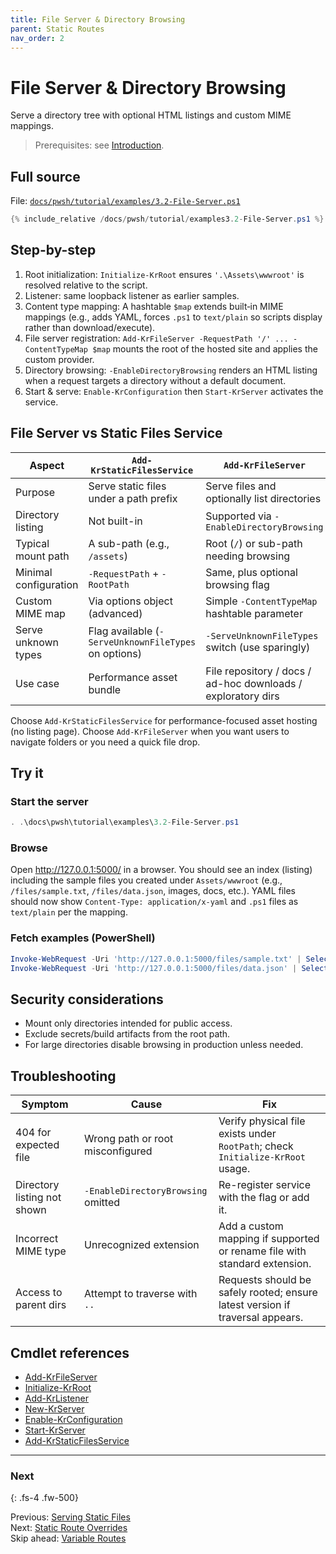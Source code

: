 ```yaml
---
title: File Server & Directory Browsing
parent: Static Routes
nav_order: 2
---
```


# File Server & Directory Browsing

Serve a directory tree with optional HTML listings and custom MIME mappings.

> Prerequisites: see [Introduction][Introduction].

## Full source

File: [`docs/pwsh/tutorial/examples/3.2-File-Server.ps1`][3.2-File-Server.ps1]

```powershell
{% include_relative /docs/pwsh/tutorial/examples3.2-File-Server.ps1 %}
```

## Step-by-step

1. Root initialization: `Initialize-KrRoot` ensures `'.\Assets\wwwroot'` is resolved relative to the script.
2. Listener: same loopback listener as earlier samples.
3. Content type mapping: A hashtable `$map` extends built‑in MIME mappings (e.g., adds YAML, forces `.ps1` to
   `text/plain` so scripts display rather than download/execute).
4. File server registration: `Add-KrFileServer -RequestPath '/' ... -ContentTypeMap $map` mounts the root of
   the hosted site and applies the custom provider.
5. Directory browsing: `-EnableDirectoryBrowsing` renders an HTML listing when a request targets a directory
   without a default document.
6. Start & serve: `Enable-KrConfiguration` then `Start-KrServer` activates the service.

## File Server vs Static Files Service

| Aspect                | `Add-KrStaticFilesService`                           | `Add-KrFileServer`                                           |
|-----------------------|------------------------------------------------------|--------------------------------------------------------------|
| Purpose               | Serve static files under a path prefix               | Serve files and optionally list directories                  |
| Directory listing     | Not built-in                                         | Supported via `-EnableDirectoryBrowsing`                     |
| Typical mount path    | A sub-path (e.g., `/assets`)                         | Root (`/`) or sub-path needing browsing                      |
| Minimal configuration | `-RequestPath` + `-RootPath`                         | Same, plus optional browsing flag                            |
| Custom MIME map       | Via options object (advanced)                        | Simple `-ContentTypeMap` hashtable parameter                 |
| Serve unknown types   | Flag available (`-ServeUnknownFileTypes` on options) | `-ServeUnknownFileTypes` switch (use sparingly)              |
| Use case              | Performance asset bundle                             | File repository / docs / ad-hoc downloads / exploratory dirs |

Choose `Add-KrStaticFilesService` for performance-focused asset hosting (no listing page). Choose
`Add-KrFileServer` when you want users to navigate folders or you need a quick file drop.

## Try it

### Start the server

```powershell
. .\docs\pwsh\tutorial\examples\3.2-File-Server.ps1
```

### Browse

Open <http://127.0.0.1:5000/> in a browser. You should see an index (listing) including the sample files you created
under `Assets/wwwroot` (e.g., `/files/sample.txt`, `/files/data.json`, images, docs, etc.). YAML files should now show
`Content-Type: application/x-yaml` and `.ps1` files as `text/plain` per the mapping.

### Fetch examples (PowerShell)

```powershell
Invoke-WebRequest -Uri 'http://127.0.0.1:5000/files/sample.txt' | Select-Object -ExpandProperty Content
Invoke-WebRequest -Uri 'http://127.0.0.1:5000/files/data.json' | Select-Object -ExpandProperty Content
```

## Security considerations

- Mount only directories intended for public access.
- Exclude secrets/build artifacts from the root path.
- For large directories disable browsing in production unless needed.

## Troubleshooting

| Symptom                     | Cause                              | Fix                                                                            |
|-----------------------------|------------------------------------|--------------------------------------------------------------------------------|
| 404 for expected file       | Wrong path or root misconfigured   | Verify physical file exists under `RootPath`; check `Initialize-KrRoot` usage. |
| Directory listing not shown | `-EnableDirectoryBrowsing` omitted | Re-register service with the flag or add it.                                   |
| Incorrect MIME type         | Unrecognized extension             | Add a custom mapping if supported or rename file with standard extension.      |
| Access to parent dirs       | Attempt to traverse with `..`      | Requests should be safely rooted; ensure latest version if traversal appears.  |

## Cmdlet references

- [Add-KrFileServer][Add-KrFileServer]
- [Initialize-KrRoot][Initialize-KrRoot]
- [Add-KrListener][Add-KrListener]
- [New-KrServer][New-KrServer]
- [Enable-KrConfiguration][Enable-KrConfiguration]
- [Start-KrServer][Start-KrServer]
- [Add-KrStaticFilesService][Add-KrStaticFilesService]

---

### Next

{: .fs-4 .fw-500}

Previous: [Serving Static Files](./1.Static-Routes)  
Next: [Static Route Overrides](./3.Static-Override-Routes)  
Skip ahead: [Variable Routes](../4.variable/index)

[Add-KrFileServer]: /docs/pwsh/cmdlets/Add-KrFileServer
[Initialize-KrRoot]: /docs/pwsh/cmdlets/Initialize-KrRoot
[Add-KrListener]: /docs/pwsh/cmdlets/Add-KrListener
[New-KrServer]: /docs/pwsh/cmdlets/New-KrServer
[Enable-KrConfiguration]: /docs/pwsh/cmdlets/Enable-KrConfiguration
[Start-KrServer]: /docs/pwsh/cmdlets/Start-KrServer
[Add-KrStaticFilesService]: /docs/pwsh/cmdlets/Add-KrStaticFilesService
[3.2-File-Server.ps1]: /docs/pwsh/tutorial/examples/3.2-File-Server.ps1
[Introduction]: ../1.introduction/index#prerequisites
